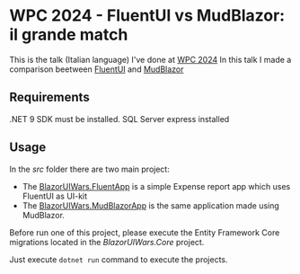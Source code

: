 # WPC 2024 - FluentUI vs MudBlazor: il grande match

This is the talk (Italian language) I've done at [WPC 2024](https://www.wpc.education/)
In this talk I made a comparison beetween [FluentUI](https://www.fluentui-blazor.net/) and [MudBlazor](https://www.mudblazor.com/)

## Requirements

.NET 9 SDK must be installed.
SQL Server express installed

## Usage
In the *src* folder there are two main project:
- The [BlazorUIWars.FluentApp](./src/BlazorUIWars.FluentUIApp/) is a simple Expense report app which uses FluentUI as UI-kit
- The [BlazorUIWars.MudBlazorApp](./src/BlazorUIWars.MudBlazorApp/) is the same application made using MudBlazor.

Before run one of this project, please execute the Entity Framework Core migrations located in the *BlazorUIWars.Core* project.

Just execute `dotnet run` command to execute the projects.
